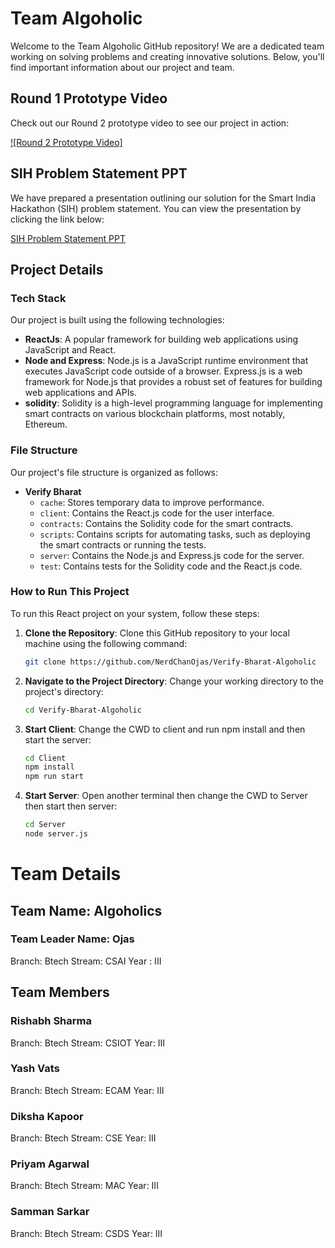# Team Algoholic

Welcome to the Team Algoholic GitHub repository! We are a dedicated team working on solving problems and creating innovative solutions. Below, you'll find important information about our project and team.

## Round 1 Prototype Video

Check out our Round 2 prototype video to see our project in action:

[![Round 2 Prototype Video]](https://drive.google.com/drive/folders/1DASZekPuMWHQ9lxLLcMOL8KvLN4KLsyg?usp=sharing)

## SIH Problem Statement PPT

We have prepared a presentation outlining our solution for the Smart India Hackathon (SIH) problem statement. You can view the presentation by clicking the link below:

[SIH Problem Statement PPT](https://drive.google.com/drive/folders/1DASZekPuMWHQ9lxLLcMOL8KvLN4KLsyg?usp=sharing)


## Project Details

### Tech Stack

Our project is built using the following technologies:

- **ReactJs**: A popular framework for building web applications using JavaScript and React.
- **Node and Express**: Node.js is a JavaScript runtime environment that executes JavaScript code outside of a browser. Express.js is a web framework for Node.js that provides a robust set of features for building web applications and APIs.
- **solidity**: Solidity is a high-level programming language for implementing smart contracts on various blockchain platforms, most notably, Ethereum.

### File Structure

Our project's file structure is organized as follows:

- **Verify Bharat**
  - `cache`: Stores temporary data to improve performance.
  - `client`: Contains the React.js code for the user interface.
  - `contracts`: Contains the Solidity code for the smart contracts.
  - `scripts`: Contains scripts for automating tasks, such as deploying the smart contracts or running the tests.
  - `server`: Contains the Node.js and Express.js code for the server.
  - `test`: Contains tests for the Solidity code and the React.js code.

### How to Run This Project

To run this React project on your system, follow these steps:

1. **Clone the Repository**: Clone this GitHub repository to your local machine using the following command:

   ```bash
   git clone https://github.com/NerdChanOjas/Verify-Bharat-Algoholic
   
2. **Navigate to the Project Directory**: Change your working directory to the project's directory:
   
    ```bash
   cd Verify-Bharat-Algoholic

4. **Start Client**:  Change the CWD to client and run npm install and then start the server:

    ```bash
   cd Client
   npm install
   npm run start
   
6. **Start Server**: Open another terminal then change the CWD to Server then start then server:
   
    ```bash
   cd Server
   node server.js

# Team Details
## Team Name: Algoholics
### Team Leader Name: Ojas
Branch: Btech
Stream: CSAI
Year : III

## Team Members
### Rishabh Sharma

Branch: Btech
Stream: CSIOT
Year: III

### Yash Vats

Branch: Btech
Stream: ECAM
Year: III

### Diksha Kapoor

Branch: Btech
Stream: CSE
Year: III

### Priyam Agarwal

Branch: Btech
Stream: MAC
Year: III

### Samman Sarkar

Branch: Btech
Stream: CSDS
Year: III


